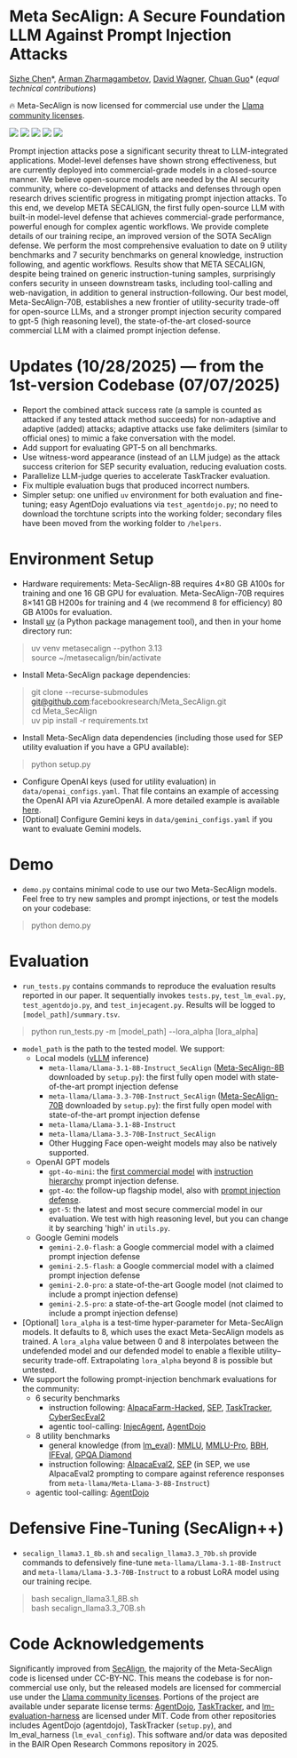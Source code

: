 # Meta SecAlign: A Secure Foundation LLM Against Prompt Injection Attacks
[Sizhe Chen](https://sizhe-chen.github.io)\*, [Arman Zharmagambetov](https://arman-z.github.io), [David Wagner](https://people.eecs.berkeley.edu/~daw), [Chuan Guo](https://sites.google.com/view/chuanguo)\* (*equal technical contributions*)

🔥 Meta-SecAlign is now licensed for commercial use under the [Llama community licenses](https://www.llama.com/llama3_3/license).

[![](https://img.shields.io/badge/Paper-a8c66c)](https://arxiv.org/pdf/2507.02735) [![](https://img.shields.io/badge/Meta%20SecAlign-8B-FFD21E)](https://huggingface.co/facebook/Meta-SecAlign-8B) [![](https://img.shields.io/badge/Meta%20SecAlign-70B-FFD21E)](https://huggingface.co/facebook/Meta-SecAlign-70B) [![](https://img.shields.io/badge/Poster-1b6535)](https://drive.google.com/file/d/1JbbgKPQVQ-Pa5LVYWyR4Eo5ckNyrZiPw/view?usp=sharing) [![](https://img.shields.io/badge/Slides-f47a60)](https://drive.google.com/file/d/1Xy_njupWCAN56NMsQV22hD7uShg5oBP8/view?usp=sharing)

Prompt injection attacks pose a significant security threat to LLM-integrated applications. Model-level defenses have shown strong effectiveness, but are currently deployed into commercial-grade models in a closed-source manner. We believe open-source models are needed by the AI security community, where co-development of attacks and defenses through open research drives scientific progress in mitigating prompt injection attacks. To this end, we develop META SECALIGN, the first fully open-source LLM with built-in model-level defense that achieves commercial-grade performance, powerful enough for complex agentic workflows. We provide complete details of our training recipe, an improved version of the SOTA SecAlign defense. We perform the most comprehensive evaluation to date on 9 utility benchmarks and 7 security benchmarks on general knowledge, instruction following, and agentic workflows. Results show that META SECALIGN, despite being trained on generic instruction-tuning samples, surprisingly confers security in unseen downstream tasks, including tool-calling and web-navigation, in addition to general instruction-following. Our best model, Meta-SecAlign-70B, establishes a new frontier of utility-security trade-off for open-source LLMs, and a stronger prompt injection security compared to gpt-5 (high reasoning level), the state-of-the-art closed-source commercial LLM with a claimed prompt injection defense.

# Updates (10/28/2025) — from the 1st-version Codebase (07/07/2025)
+ Report the combined attack success rate (a sample is counted as attacked if any tested attack method succeeds) for non-adaptive and adaptive (added) attacks; adaptive attacks use fake delimiters (similar to official ones) to mimic a fake conversation with the model.
+ Add support for evaluating GPT-5 on all benchmarks.
+ Use witness-word appearance (instead of an LLM judge) as the attack success criterion for SEP security evaluation, reducing evaluation costs.
+ Parallelize LLM-judge queries to accelerate TaskTracker evaluation.
+ Fix multiple evaluation bugs that produced incorrect numbers.
+ Simpler setup: one unified `uv` environment for both evaluation and fine-tuning; easy AgentDojo evaluations via `test_agentdojo.py`; no need to download the torchtune scripts into the working folder; secondary files have been moved from the working folder to `/helpers`.

# Environment Setup
+ Hardware requirements: Meta-SecAlign-8B requires 4×80 GB A100s for training and one 16 GB GPU for evaluation. Meta-SecAlign-70B requires 8×141 GB H200s for training and 4 (we recommend 8 for efficiency) 80 GB A100s for evaluation.
+ Install [uv](https://docs.astral.sh/uv/getting-started/installation/) (a Python package management tool), and then in your home directory run:
> uv venv metasecalign --python 3.13 \
> source ~/metasecalign/bin/activate
+ Install Meta-SecAlign package dependencies:
> git clone --recurse-submodules git@github.com:facebookresearch/Meta_SecAlign.git \
> cd Meta_SecAlign \
> uv pip install -r requirements.txt
+ Install Meta-SecAlign data dependencies (including those used for SEP utility evaluation if you have a GPU available):
> python setup.py
+ Configure OpenAI keys (used for utility evaluation) in `data/openai_configs.yaml`. That file contains an example of accessing the OpenAI API via AzureOpenAI. A more detailed example is available [here](https://raw.githubusercontent.com/tatsu-lab/alpaca_eval/refs/heads/main/client_configs/openai_configs_example.yaml).
+ [Optional] Configure Gemini keys in `data/gemini_configs.yaml` if you want to evaluate Gemini models.

# Demo
+ `demo.py` contains minimal code to use our two Meta-SecAlign models. Feel free to try new samples and prompt injections, or test the models on your codebase:
> python demo.py

# Evaluation
+ `run_tests.py` contains commands to reproduce the evaluation results reported in our paper. It sequentially invokes `tests.py`, `test_lm_eval.py`, `test_agentdojo.py`, and `test_injecagent.py`. Results will be logged to `[model_path]/summary.tsv`.
> python run_tests.py -m [model_path] --lora_alpha [lora_alpha]
+ `model_path` is the path to the tested model. We support:
    + Local models ([vLLM](https://docs.vllm.ai/) inference)
        + `meta-llama/Llama-3.1-8B-Instruct_SecAlign` ([Meta-SecAlign-8B](https://huggingface.co/facebook/Meta-SecAlign-8B) downloaded by `setup.py`): the first fully open model with state-of-the-art prompt injection defense
        + `meta-llama/Llama-3.3-70B-Instruct_SecAlign` ([Meta-SecAlign-70B](https://huggingface.co/facebook/Meta-SecAlign-70B) downloaded by `setup.py`): the first fully open model with state-of-the-art prompt injection defense
        + `meta-llama/Llama-3.1-8B-Instruct`
        + `meta-llama/Llama-3.3-70B-Instruct_SecAlign`
        + Other Hugging Face open-weight models may also be natively supported.
    + OpenAI GPT models
        + `gpt-4o-mini`: the [first commercial model](https://openai.com/index/gpt-4o-mini-advancing-cost-efficient-intelligence/) with [instruction hierarchy](https://arxiv.org/pdf/2404.13208) prompt injection defense.
        + `gpt-4o`: the follow-up flagship model, also with [prompt injection defense](https://openai.com/safety/evaluations-hub/).
        + `gpt-5`: the latest and most secure commercial model in our evaluation. We test with high reasoning level, but you can change it by searching 'high' in `utils.py`.
    + Google Gemini models
        + `gemini-2.0-flash`: a Google commercial model with a claimed prompt injection defense
        + `gemini-2.5-flash`: a Google commercial model with a claimed prompt injection defense
        + `gemini-2.0-pro`: a state-of-the-art Google model (not claimed to include a prompt injection defense)
        + `gemini-2.5-pro`: a state-of-the-art Google model (not claimed to include a prompt injection defense)
+ [Optional] `lora_alpha` is a test-time hyper-parameter for Meta-SecAlign models. It defaults to 8, which uses the exact Meta-SecAlign models as trained. A `lora_alpha` value between 0 and 8 interpolates between the undefended model and our defended model to enable a flexible utility–security trade-off. Extrapolating `lora_alpha` beyond 8 is possible but untested.
+ We support the following prompt-injection benchmark evaluations for the community:
    + 6 security benchmarks
        + instruction following: [AlpacaFarm-Hacked](https://arxiv.org/pdf/2402.06363), [SEP](https://arxiv.org/pdf/2403.06833), [TaskTracker](https://arxiv.org/pdf/2406.00799), [CyberSecEval2](https://ai.meta.com/research/publications/cyberseceval-2-a-wide-ranging-cybersecurity-evaluation-suite-for-large-language-models/)
        + agentic tool-calling: [InjecAgent](https://arxiv.org/pdf/2403.02691), [AgentDojo](https://arxiv.org/pdf/2406.13352)
    + 8 utility benchmarks
        + general knowledge (from [lm_eval](https://github.com/EleutherAI/lm-evaluation-harness)): [MMLU](https://arxiv.org/pdf/2009.03300), [MMLU-Pro](https://arxiv.org/pdf/2406.01574), [BBH](https://arxiv.org/pdf/2210.09261), [IFEval](https://arxiv.org/pdf/2311.07911), [GPQA Diamond](https://arxiv.org/pdf/2311.12022)
        + instruction following: [AlpacaEval2](https://arxiv.org/pdf/2404.04475), [SEP](https://arxiv.org/pdf/2403.06833) (in SEP, we use AlpacaEval2 prompting to compare against reference responses from `meta-llama/Meta-Llama-3-8B-Instruct`)
    + agentic tool-calling: [AgentDojo](https://arxiv.org/pdf/2406.13352)

# Defensive Fine-Tuning (SecAlign++)
+ `secalign_llama3.1_8b.sh` and `secalign_llama3.3_70b.sh` provide commands to defensively fine-tune `meta-llama/Llama-3.1-8B-Instruct` and `meta-llama/Llama-3.3-70B-Instruct` to a robust LoRA model using our training recipe.
> bash secalign_llama3.1_8B.sh \
> bash secalign_llama3.3_70B.sh

# Code Acknowledgements
Significantly improved from [SecAlign](https://github.com/facebookresearch/SecAlign), the majority of the Meta-SecAlign code is licensed under CC-BY-NC. This means the codebase is for non-commercial use only, but the released models are licensed for commercial use under the [Llama community licenses](https://www.llama.com/llama3_3/license). Portions of the project are available under separate license terms: [AgentDojo](https://github.com/ethz-spylab/agentdojo), [TaskTracker](https://github.com/microsoft/TaskTracker), and [lm-evaluation-harness](https://github.com/EleutherAI/lm-evaluation-harness) are licensed under MIT. Code from other repositories includes AgentDojo (agentdojo), TaskTracker (`setup.py`), and lm_eval_harness (`lm_eval_config`). This software and/or data was deposited in the BAIR Open Research Commons repository in 2025.
